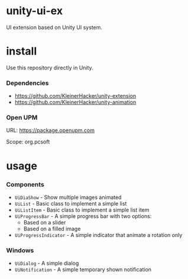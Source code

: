 # unity-ui-ex
UI extension based on Unity UI system.

# install
Use this repository directly in Unity.

### Dependencies
* https://github.com/KleinerHacker/unity-extension
* https://github.com/KleinerHacker/unity-animation

### Open UPM
URL: https://package.openupm.com

Scope: org.pcsoft

# usage

### Components
* `UiDiaShow` - Show multiple images animated
* `UiList` - Basic class to implement a simple list
* `UiListItem` - Basic class to implement a simple list item
* `UiProgressBar` - A simple progress bar with two options:
  * Based on a slider
  * Based on a filled image
* `UiProgressIndicator` - A simple indicator that animate a rotation only

### Windows
* `UiDialog` - A simple dialog
* `UiNotification` - A simple temporary shown notification
